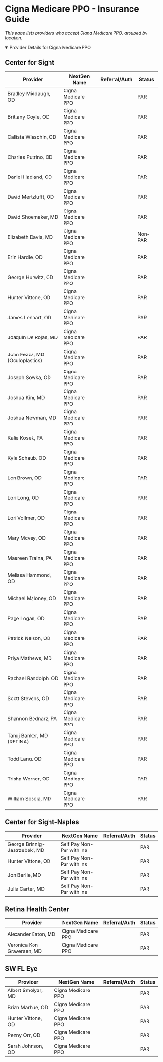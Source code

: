 # Cigna Medicare PPO - Insurance Guide

*This page lists providers who accept Cigna Medicare PPO, grouped by location.*

<details open><summary>Provider Details for Cigna Medicare PPO</summary>

## Center for Sight

| Provider | NextGen Name | Referral/Auth | Status |
|----------|-------------|--------------|--------|
| Bradley Middaugh, OD | Cigna Medicare PPO |  | PAR |
| Brittany Coyle, OD | Cigna Medicare PPO |  | PAR |
| Callista Wlaschin, OD | Cigna Medicare PPO |  | PAR |
| Charles Putrino, OD | Cigna Medicare PPO |  | PAR |
| Daniel Hadland, OD | Cigna Medicare PPO |  | PAR |
| David Mertzlufft, OD | Cigna Medicare PPO |  | PAR |
| David Shoemaker, MD | Cigna Medicare PPO |  | PAR |
| Elizabeth Davis, MD | Cigna Medicare PPO |  | Non-PAR |
| Erin Hardie, OD | Cigna Medicare PPO |  | PAR |
| George Hurwitz, OD | Cigna Medicare PPO |  | PAR |
| Hunter Vittone, OD | Cigna Medicare PPO |  | PAR |
| James Lenhart, OD | Cigna Medicare PPO |  | PAR |
| Joaquin De Rojas, MD | Cigna Medicare PPO |  | PAR |
| John Fezza, MD (Oculoplastics) | Cigna Medicare PPO |  | PAR |
| Joseph Sowka, OD | Cigna Medicare PPO |  | PAR |
| Joshua Kim, MD | Cigna Medicare PPO |  | PAR |
| Joshua Newman, MD | Cigna Medicare PPO |  | PAR |
| Kalie Kosek, PA | Cigna Medicare PPO |  | PAR |
| Kyle Schaub, OD | Cigna Medicare PPO |  | PAR |
| Len Brown, OD | Cigna Medicare PPO |  | PAR |
| Lori Long, OD | Cigna Medicare PPO |  | PAR |
| Lori Vollmer, OD | Cigna Medicare PPO |  | PAR |
| Mary Mcvey, OD | Cigna Medicare PPO |  | PAR |
| Maureen Traina, PA | Cigna Medicare PPO |  | PAR |
| Melissa Hammond, OD | Cigna Medicare PPO |  | PAR |
| Michael Maloney, OD | Cigna Medicare PPO |  | PAR |
| Page Logan, OD | Cigna Medicare PPO |  | PAR |
| Patrick Nelson, OD | Cigna Medicare PPO |  | PAR |
| Priya Mathews, MD | Cigna Medicare PPO |  | PAR |
| Rachael Randolph, OD | Cigna Medicare PPO |  | PAR |
| Scott Stevens, OD | Cigna Medicare PPO |  | PAR |
| Shannon Bednarz, PA | Cigna Medicare PPO |  | PAR |
| Tanuj Banker, MD (RETINA) | Cigna Medicare PPO |  | PAR |
| Todd Lang, OD | Cigna Medicare PPO |  | PAR |
| Trisha Werner, OD | Cigna Medicare PPO |  | PAR |
| William Soscia, MD | Cigna Medicare PPO |  | PAR |

## Center for Sight-Naples

| Provider | NextGen Name | Referral/Auth | Status |
|----------|-------------|--------------|--------|
| George Brinnig-Jastrzebski, MD | Self Pay Non-Par with Ins |  | PAR |
| Hunter Vittone, OD | Self Pay Non-Par with Ins |  | PAR |
| Jon Berlie, MD | Self Pay Non-Par with Ins |  | PAR |
| Julie Carter, MD | Self Pay Non-Par with Ins |  | PAR |

## Retina Health Center

| Provider | NextGen Name | Referral/Auth | Status |
|----------|-------------|--------------|--------|
| Alexander Eaton, MD | Cigna Medicare PPO |  | PAR |
| Veronica Kon Graversen, MD | Cigna Medicare PPO |  | PAR |

## SW FL Eye

| Provider | NextGen Name | Referral/Auth | Status |
|----------|-------------|--------------|--------|
| Albert Smolyar, MD | Cigna Medicare PPO |  | PAR |
| Brian Marhue, OD | Cigna Medicare PPO |  | PAR |
| Hunter Vittone, OD | Cigna Medicare PPO |  | PAR |
| Penny Orr, OD | Cigna Medicare PPO |  | PAR |
| Sarah Johnson, OD | Cigna Medicare PPO |  | PAR |

</details>

